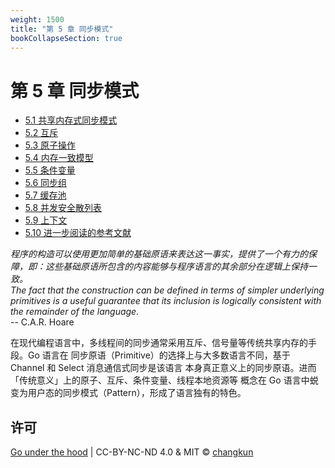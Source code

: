```yaml
---
weight: 1500
title: "第 5 章 同步模式"
bookCollapseSection: true
---
```


# 第 5 章 同步模式

- [5.1 共享内存式同步模式](./basic.md)
- [5.2 互斥](./mutex.md)
- [5.3 原子操作](./atomic.md)
- [5.4 内存一致模型](./mem.md)
- [5.5 条件变量](./cond.md)
- [5.6 同步组](./waitgroup.md)
- [5.7 缓存池](./pool.md)
- [5.8 并发安全散列表](./map.md)
- [5.9 上下文](./context.md)
- [5.10 进一步阅读的参考文献](./ref.md)

<div class="quote">
<i class="quote-mark fas fa-thumbtack"></i>
<I>程序的构造可以使用更加简单的基础原语来表达这一事实，提供了一个有力的保障，即：这些基础原语所包含的内容能够与程序语言的其余部分在逻辑上保持一致。</I></br>
<I>The fact that the construction can be defined in terms of simpler underlying primitives is a useful guarantee that its inclusion is logically consistent with the remainder of the language.</I></br>
<div class="quote-right">
-- C.A.R. Hoare
</div>
</div>

在现代编程语言中，多线程间的同步通常采用互斥、信号量等传统共享内存的手段。Go 语言在
同步原语（Primitive）的选择上与大多数语言不同，基于 Channel 和 Select 消息通信式同步是该语言
本身真正意义上的同步原语。进而「传统意义」上的原子、互斥、条件变量、线程本地资源等
概念在 Go 语言中蜕变为用户态的同步模式（Pattern），形成了语言独有的特色。

## 许可

[Go under the hood](https://github.com/golang-design/under-the-hood) | CC-BY-NC-ND 4.0 & MIT &copy; [changkun](https://changkun.de)
